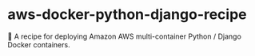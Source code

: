 # aws-docker-python-django-recipe
:ship: A recipe for deploying Amazon AWS multi-container Python / Django Docker containers.
